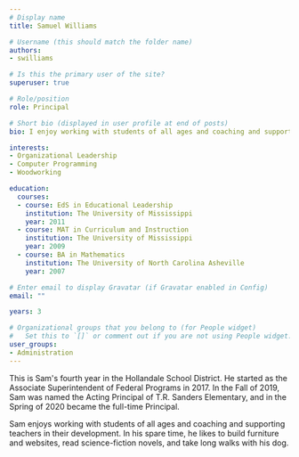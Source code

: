 ```yaml
---
# Display name
title: Samuel Williams

# Username (this should match the folder name)
authors:
- swilliams

# Is this the primary user of the site?
superuser: true

# Role/position
role: Principal

# Short bio (displayed in user profile at end of posts)
bio: I enjoy working with students of all ages and coaching and supporting teachers in their development.

interests:
- Organizational Leadership
- Computer Programming
- Woodworking

education:
  courses:
  - course: EdS in Educational Leadership
    institution: The University of Mississippi
    year: 2011
  - course: MAT in Curriculum and Instruction
    institution: The University of Mississippi
    year: 2009
  - course: BA in Mathematics
    institution: The University of North Carolina Asheville
    year: 2007

# Enter email to display Gravatar (if Gravatar enabled in Config)
email: ""

years: 3

# Organizational groups that you belong to (for People widget)
#   Set this to `[]` or comment out if you are not using People widget.
user_groups:
- Administration
---
```


This is Sam's fourth year in the Hollandale School District. He started
as the Associate Superintendent of Federal Programs in 2017. In the Fall of
2019, Sam was named the Acting Principal of T.R. Sanders Elementary, and
in the Spring of 2020 became the full-time Principal.

Sam enjoys working with students of all ages and coaching and
supporting teachers in their development. In his spare time, he likes to
build furniture and websites, read science-fiction novels, and take long walks with his dog.
